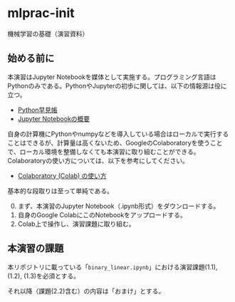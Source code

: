 # mlprac-init
機械学習の基礎（演習資料）

## 始める前に
本演習はJupyter Notebookを媒体として実施する。プログラミング言語はPythonのみである。PythonやJupyterの初歩に関しては、以下の情報源は役に立つ。

- [Python早見帳](https://chokkan.github.io/python/index.html)
- [Jupyter Notebookの概要](https://chokkan.github.io/python/jupyter.html)

自身の計算機にPythonやnumpyなどを導入している場合はローカルで実行することはできるが、計算量は高くないため、GoogleのColaboratoryを使うことで、ローカル環境を整備しなくても本演習に取り組むことができる。Colaboratoryの使い方については、以下を参考にしてください。

- [Colaboratory (Colab) の使い方](https://utokyo-ipp.github.io/1/1-0.html)

基本的な段取りは至って単純である。

0. まず、本演習のJupyter Notebook（.ipynb形式）をダウンロードする。
0. 自身のGoogle ColabにこのNotebookをアップロードする。
0. Colab上で操作し、演習課題に取り組む。

## 本演習の課題

本リポジトリに載っている「`binary_linear.ipynb`」における演習課題(1.1), (1.2), (1.3)を必須とする。

それ以降（課題(2.2)含む）の内容は「おまけ」とする。
